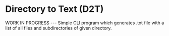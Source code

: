 # Directory to Text (D2T)
WORK IN PROGRESS --- Simple CLI program which generates .txt file with a list of all files and subdirectories of given directory. 
